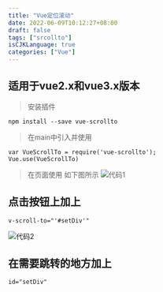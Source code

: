 ```yaml
---
title: "Vue定位滚动"
date: 2022-06-09T10:12:27+08:00
draft: false
tags: ["srcollto"]
isCJKLanguage: true
categories: ["Vue"]
---
```


## 适用于vue2.x和vue3.x版本

>安装插件
```shell script
npm install --save vue-scrollto
```
>在main中引入并使用
```shell script
var VueScrollTo = require('vue-scrollto');
Vue.use(VueScrollTo)

```
>在页面使用 
如下图所示
![代码1](/images/vue/scroll1.jpg)

## 点击按钮上加上
```shell script
v-scroll-to="'#setDiv'"
```
![代码2](/images/vue/scroll2.jpg)

## 在需要跳转的地方加上
```shell script
id="setDiv"
```
